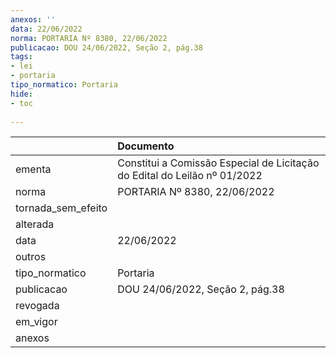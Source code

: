 ```yaml
---
anexos: ''
data: 22/06/2022
norma: PORTARIA Nº 8380, 22/06/2022
publicacao: DOU 24/06/2022, Seção 2, pág.38
tags:
- lei
- portaria
tipo_normatico: Portaria
hide: 
- toc 
 
---
```


|                    | Documento                                                                 |
|:-------------------|:--------------------------------------------------------------------------|
| ementa             | Constitui a Comissão Especial de Licitação do Edital do Leilão nº 01/2022 |
| norma              | PORTARIA Nº 8380, 22/06/2022                                              |
| tornada_sem_efeito |                                                                           |
| alterada           |                                                                           |
| data               | 22/06/2022                                                                |
| outros             |                                                                           |
| tipo_normatico     | Portaria                                                                  |
| publicacao         | DOU 24/06/2022, Seção 2, pág.38                                           |
| revogada           |                                                                           |
| em_vigor           |                                                                           |
| anexos             |                                                                           |